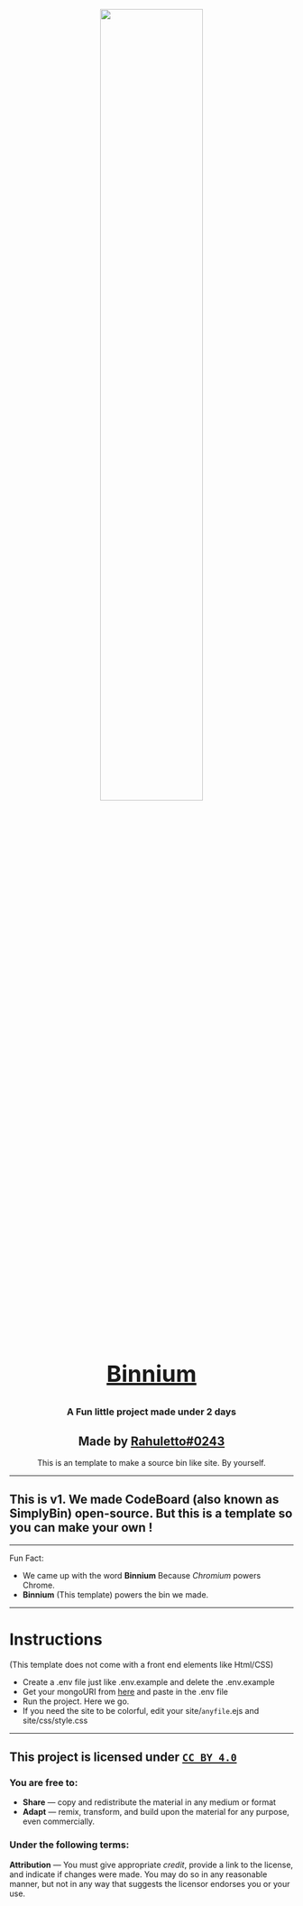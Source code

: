 <p align="center"><img align="center" style="width: 60%" src="https://user-images.githubusercontent.com/71836991/172395719-d46d87ef-75b4-46ac-8079-38165d16be3d.png"></p>

<h2 style="font-size:2.5rem;" align="center"><a href="https://github.com/simply-develop/binnium">Binnium</a></h2>

<h3 align="center">A Fun little project made under 2 days</h3>

<h2 align="center">Made by <a href="https://discord.gg/3JzDV9T5Fn">Rahuletto#0243</a></h2>

<p align="center">This is an template to make a source bin like site. By yourself.</p>

-------------------

## This is v1. We made CodeBoard (also known as SimplyBin) open-source. But this is a template so you can make your own !

--------------------

Fun Fact:
- We came up with the word **Binnium** Because _Chromium_ powers Chrome.
- **Binnium** (This template) powers the bin we made.

------------------

# Instructions

(This template does not come with a front end elements like Html/CSS)

- Create a .env file just like .env.example and delete the .env.example
- Get your mongoURI from [here](https://mongodb.com) and paste in the .env file
- Run the project. Here we go.
- If you need the site to be colorful, edit your site/`anyfile`.ejs and site/css/style.css

------------------
## This project is licensed under [`CC BY 4.0`](https://creativecommons.org/licenses/by/4.0/)

### You are free to:

- **Share** — copy and redistribute the material in any medium or format
- **Adapt** — remix, transform, and build upon the material
for any purpose, even commercially.

### Under the following terms:

**Attribution** — You must give appropriate _credit_, provide a link to the license, and indicate if changes were made. You may do so in any reasonable manner, but not in any way that suggests the licensor endorses you or your use.
